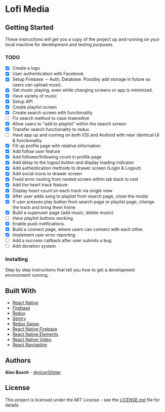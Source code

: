 # Lofi Media

## Getting Started

These instructions will get you a copy of the project up and running on your local machine for development and testing purposes.

### TODO
- [x] Create a logo
- [x] User authentication with Facebook
- [x] Setup Firebase -- Auth, Database. Possibly add storage in future so users can upload music.
- [x] Get music playing, even while changing screens or app is minimized.
- [x] Have variety of music
- [x] Setup API
- [x] Create playlist screen
- [x] Create search screen with functionality
- [ ] Fix search method to case insensitive
- [x] Allow users to "add to playlist" within the search screen
- [x] Transfer search functionality to redux
- [ ] Have app up and running on both iOS and Android with near identical UI & functionality
- [x] Fill up profile page with relative information
- [x] Add follow user feature
- [x] Add follower/following count in profile page
- [x] Add delay to the logout button and display loading indicator
- [x] Add authentication methods to drawer screen (Login & Logout)
- [x] Add social icons to drawer screen
- [x] Fixed error routing from nested screen within tab back to root
- [x] Add the heart track feature
- [x] Display heart count on each track via single view
- [x] After user adds song to playlist from search page, close the modal
- [x] If user presses play button from search page or playlist page, change the track and bring them home
- [x] Build a superuser page (add music, delete music)
- [ ] Have playlist buttons working.
- [x] Enable push notifications.
- [x] Build a connect page, where users can connect with each other.
- [x] Implement user error reporting
- [ ] Add a success callback after user submits a bug
- [ ] Add donation system

### Installing

Step by step instructions that tell you how to get a development environment running.

## Built With

* [React Native](https://facebook.github.io/react-native/)
* [Firebase](https://firebase.google.com/)
* [Redux](https://redux.js.org/)
* [Sentry](https://sentry.io/)
* [Redux Sagas](https://redux-saga.js.org/)
* [React Native Firebase](https://rnfirebase.io/)
* [React Native Elements](https://react-native-training.github.io/react-native-elements/)
* [React Native Video](https://github.com/react-native-community/react-native-video)
* [React Navigation](https://reactnavigation.org/)


## Authors

**Alex Busch** - [@nicer00ster](https://alexbusch.io)


## License

This project is licensed under the MIT License - see the [LICENSE.md](LICENSE.md) file for details
